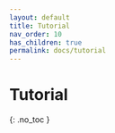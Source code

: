 ```yaml
---
layout: default
title: Tutorial
nav_order: 10
has_children: true
permalink: docs/tutorial
---
```

# Tutorial
{: .no_toc }









